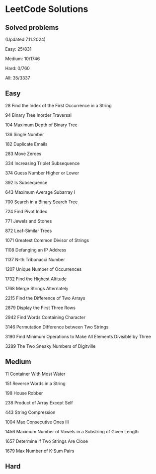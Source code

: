 # LeetCode Solutions

## Solved problems

(Updated 7.11.2024)

Easy: 25/831

Medium: 10/1746

Hard: 0/760

All: 35/3337

## Easy

28 Find the Index of the First Occurrence in a String

94 Binary Tree Inorder Traversal

104 Maximum Depth of Binary Tree

136 Single Number

182 Duplicate Emails

283 Move Zeroes

334 Increasing Triplet Subsequence

374 Guess Number Higher or Lower

392 Is Subsequence

643 Maximum Average Subarray I

700 Search in a Binary Search Tree

724 Find Pivot Index

771 Jewels and Stones

872 Leaf-Similar Trees

1071 Greatest Common Divisor of Strings

1108 Defanging an IP Address

1137 N-th Tribonacci Number

1207 Unique Number of Occurrences

1732 Find the Highest Altitude

1768 Merge Strings Alternately

2215 Find the Difference of Two Arrays

2879 Display the First Three Rows

2942 Find Words Containing Character

3146 Permutation Difference between Two Strings

3190 Find Minimum Operations to Make All Elements Divisible by Three

3289 The Two Sneaky Numbers of Digitville

## Medium

11 Container With Most Water

151 Reverse Words in a String

198 House Robber

238 Product of Array Except Self

443 String Compression

1004 Max Consecutive Ones III

1456 Maximum Number of Vowels in a Substring of Given Length

1657 Determine if Two Strings Are Close

1679 Max Number of K-Sum Pairs

## Hard
